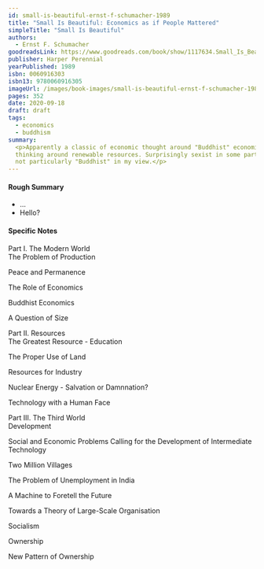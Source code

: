 ```yaml
---
id: small-is-beautiful-ernst-f-schumacher-1989
title: "Small Is Beautiful: Economics as if People Mattered"
simpleTitle: "Small Is Beautiful"
authors:
  - Ernst F. Schumacher
goodreadsLink: https://www.goodreads.com/book/show/1117634.Small_Is_Beautiful
publisher: Harper Perennial
yearPublished: 1989
isbn: 0060916303
isbn13: 9780060916305
imageUrl: /images/book-images/small-is-beautiful-ernst-f-schumacher-1989.webp
pages: 352
date: 2020-09-18
draft: draft
tags:
  - economics
  - buddhism
summary:
  <p>Apparently a classic of economic thought around "Buddhist" economics and
  thinking around renewable resources. Surprisingly sexist in some parts and
  not particularly "Buddhist" in my view.</p>
---
```


#### Rough Summary

- ...
- Hello?


#### Specific Notes

<span class="ch">Part I. The Modern World</span><br />
<span class="ch">The Problem of Production</span>

<span class="ch">Peace and Permanence</span>

<span class="ch">The Role of Economics</span>

<span class="ch">Buddhist Economics</span>

<span class="ch">A Question of Size</span>



<span class="ch">Part II. Resources</span><br />
<span class="ch">The Greatest Resource - Education</span>

<span class="ch">The Proper Use of Land</span>

<span class="ch">Resources for Industry</span>

<span class="ch">Nuclear Energy - Salvation or Damnnation?</span>

<span class="ch">Technology with a Human Face</span>



<span class="ch">Part III. The Third World</span><br />
<span class="ch">Development</span>

<span class="ch">Social and Economic Problems Calling for the Development of
Intermediate Technology</span>

<span class="ch">Two Million Villages</span>

<span class="ch">The Problem of Unemployment in India</span>

<span class="ch">A Machine to Foretell the Future</span>

<span class="ch">Towards a Theory of Large-Scale Organisation</span>

<span class="ch">Socialism</span>

<span class="ch">Ownership</span>

<span class="ch">New Pattern of Ownership</span>

